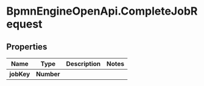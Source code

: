 # BpmnEngineOpenApi.CompleteJobRequest

## Properties

Name | Type | Description | Notes
------------ | ------------- | ------------- | -------------
**jobKey** | **Number** |  | 


